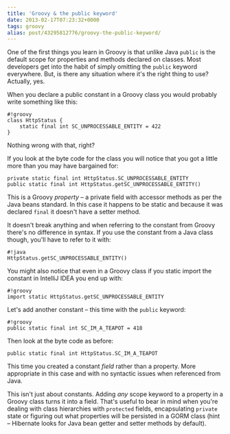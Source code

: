 ```yaml
---
title: 'Groovy & the public keyword'
date: 2013-02-17T07:23:32+0000
tags: groovy
alias: post/43295812776/groovy-the-public-keyword/
---
```


One of the first things you learn in Groovy is that unlike Java `public` is the default scope for properties and methods declared on classes. Most developers get into the habit of simply omitting the `public` keyword everywhere. But, is there any situation where it's the right thing to use? Actually, yes.

<!-- more -->

When you declare a public constant in a Groovy class you would probably write something like this:

	#!groovy
	class HttpStatus {
		static final int SC_UNPROCESSABLE_ENTITY = 422
	}

Nothing wrong with that, right?

If you look at the byte code for the class you will notice that you got a little more than you may have bargained for:

	private static final int HttpStatus.SC_UNPROCESSABLE_ENTITY
	public static final int HttpStatus.getSC_UNPROCESSABLE_ENTITY()

This is a Groovy *property* – a private field with accessor methods as per the Java beans standard. In this case it happens to be static and because it was declared `final` it doesn't have a setter method.

It doesn't break anything and when referring to the constant from Groovy there's no difference in syntax. If you use the constant from a Java class though, you'll have to refer to it with:

	#!java
	HttpStatus.getSC_UNPROCESSABLE_ENTITY()

You might also notice that even in a Groovy class if you static import the constant in IntelliJ IDEA you end up with:

	#!groovy
	import static HttpStatus.getSC_UNPROCESSABLE_ENTITY

Let's add another constant – this time with the `public` keyword:

	#!groovy
	public static final int SC_IM_A_TEAPOT = 418

Then look at the byte code as before:

	public static final int HttpStatus.SC_IM_A_TEAPOT
	
This time you created a constant *field* rather than a property. More appropriate in this case and with no syntactic issues when referenced from Java.
 
This isn't just about constants. Adding *any* scope keyword to a property in a Groovy class turns it into a field. That's useful to bear in mind when you're dealing with class hierarchies with `protected` fields, encapsulating `private` state or figuring out what properties will be persisted in a GORM class (hint – Hibernate looks for Java bean getter and setter methods by default).
